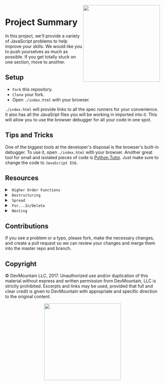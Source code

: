 <img src="https://s3.amazonaws.com/devmountain/readme-logo.png" width="250" align="right">

# Project Summary

In this project, we'll provide a variety of JavaScript problems to help improve your skills. We would like you to push yourselves as much as possible. If you get totally stuck on one section, move to another. 

## Setup

* `Fork` this repository.
* `Clone` your fork.
* Open `./index.html` with your browser.

`./index.html` will provide links to all the spec runners for your convenience. It also has all the JavaSript files you will be working in imported into it. This will allow you to use the browser debugger for all your code in one spot.

## Tips and Tricks

One of the biggest tools at the developer's disposal is the browser's built-in debugger. To use it, open `./index.html` with your browser. Another great tool for small and isolated pieces of code is <a href="http://www.pythontutor.com/visualize.html#">Python Tutor</a>. Just make sure to change the code to `JavaScript ES6`.

## Resources

<details>

<summary> <code> Higher Order Functions </code> </summary>

* [Map](https://developer.mozilla.org/en-US/docs/Web/JavaScript/Reference/Global_Objects/Array/map)
* [Filter](https://developer.mozilla.org/en-US/docs/Web/JavaScript/Reference/Global_Objects/Array/filter)
* [Reduce](https://developer.mozilla.org/en-US/docs/Web/JavaScript/Reference/Global_Objects/Array/Reduce)
* [ForEach](https://developer.mozilla.org/en-US/docs/Web/JavaScript/Reference/Global_Objects/Array/forEach)

</details>

<details>

<summary> <code> Destructuring </code> </summary>

```js
// Destructuring is a short hand way to access properties as an object and store them as usable variables.
// Consider the following object:

let user = {
  name: 'John',
  age: 33,
  appearance: {
    hairColor: 'Blonde',
    eyeColor: 'Hazel',
    height: {
      onTinder: '6ft. 4in.',
      offTinder: '6ft. 2in.'
    }
  }
}

// Accessing properties off this object might look something like this

let userName = user.name; // 'John'
let userAge = user.age; // 33
let userHairColor = user.appearance.hairColor; // 'Blonde'
let userEyeColor = user.sppearance.eyeColor; // 'Hazel'

// Or, using object destructuring

let { name, age } = user;

// notice here that we have to declare a new destructured object.
// That's because we're pulling values off two separate objects,
// even though they're on the same parent object.

let { hairColor, eyeColor } = user.appearance;

// Destructuring is a shorter, more concise way to access the properties from objects.
// -------------------------

// You can also destructure functional parameters that are objects,
// capturing only the object properties we care about.

let user = {
  name: 'Steven',
  age: 26
}

function greeting(user) {
  return 'Hello ' + user.name;
}

// Or, with destructuring

function greeting({ name }) {
  return 'Hello ' + name;
}

greeting(user); // 'Hello Steven';

```

</details>

<details>

<summary> <code> Spread </code> </summary>

* [Spread Syntax](https://developer.mozilla.org/en-US/docs/Web/JavaScript/Reference/Operators/Spread_syntax#Syntax)
* [In Arrays](https://developer.mozilla.org/en-US/docs/Web/JavaScript/Reference/Operators/Spread_syntax#Spread_in_array_literals)
* [In Objects](https://developer.mozilla.org/en-US/docs/Web/JavaScript/Reference/Operators/Spread_syntax#Spread_in_object_literals)

</details>

<details>

<summary> <code> For...In/Delete </code> </summary>

* [For...In](https://www.w3schools.com/jsref/jsref_forin.asp)
* [Delete](https://developer.mozilla.org/en-US/docs/Web/JavaScript/Reference/Operators/delete)

</details>

<details>

<summary><code> Nesting </code></summary>


* [Nesting Loops](hc)

</details>

## Contributions

If you see a problem or a typo, please fork, make the necessary changes, and create a pull request so we can review your changes and merge them into the master repo and branch.

## Copyright

© DevMountain LLC, 2017. Unauthorized use and/or duplication of this material without express and written permission from DevMountain, LLC is strictly prohibited. Excerpts and links may be used, provided that full and clear credit is given to DevMountain with appropriate and specific direction to the original content.

<p align="center">
<img src="https://s3.amazonaws.com/devmountain/readme-logo.png" width="250">
</p>
